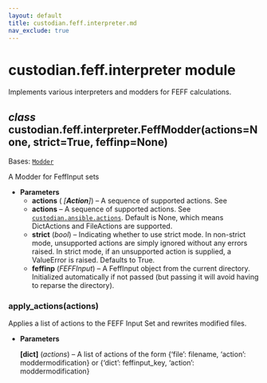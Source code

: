 ```yaml
---
layout: default
title: custodian.feff.interpreter.md
nav_exclude: true
---
```


# custodian.feff.interpreter module

Implements various interpreters and modders for FEFF calculations.

## *class* custodian.feff.interpreter.FeffModder(actions=None, strict=True, feffinp=None)

Bases: [`Modder`](custodian.ansible.interpreter.md#custodian.ansible.interpreter.Modder)

A Modder for FeffInput sets

* **Parameters**
  * **actions** (   *[**Action**]*) – A sequence of supported actions. See
  * **actions** – A sequence of supported actions. See
    [`custodian.ansible.actions`](custodian.ansible.actions.md#module-custodian.ansible.actions). Default is None,
    which means DictActions and FileActions are supported.
  * **strict** (*bool*) – Indicating whether to use strict mode. In non-strict
    mode, unsupported actions are simply ignored without any
    errors raised. In strict mode, if an unsupported action is
    supplied, a ValueError is raised. Defaults to True.
  * **feffinp** (*FEFFInput*) – A FeffInput object from the current directory.
    Initialized automatically if not passed (but passing it will
    avoid having to reparse the directory).

### apply_actions(actions)

Applies a list of actions to the FEFF Input Set and rewrites modified
files.

* **Parameters**

  **[****dict****]** (*actions*) – A list of actions of the form {‘file’: filename,
  ‘action’: moddermodification} or {‘dict’: feffinput_key,
  ‘action’: moddermodification}